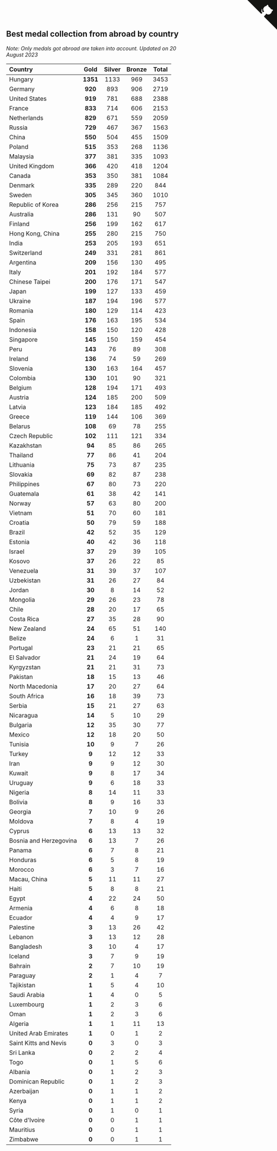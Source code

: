 ## Best medal collection from abroad by country

*Note: Only medals got abroad are taken into account.*
*Updated on 20 August 2023*

| Country | Gold | Silver | Bronze | Total |
| :--- | :--: | :--: | :--: | :--: |
| Hungary | **1351** | 1133 | 969 | 3453 |
| Germany | **920** | 893 | 906 | 2719 |
| United States | **919** | 781 | 688 | 2388 |
| France | **833** | 714 | 606 | 2153 |
| Netherlands | **829** | 671 | 559 | 2059 |
| Russia | **729** | 467 | 367 | 1563 |
| China | **550** | 504 | 455 | 1509 |
| Poland | **515** | 353 | 268 | 1136 |
| Malaysia | **377** | 381 | 335 | 1093 |
| United Kingdom | **366** | 420 | 418 | 1204 |
| Canada | **353** | 350 | 381 | 1084 |
| Denmark | **335** | 289 | 220 | 844 |
| Sweden | **305** | 345 | 360 | 1010 |
| Republic of Korea | **286** | 256 | 215 | 757 |
| Australia | **286** | 131 | 90 | 507 |
| Finland | **256** | 199 | 162 | 617 |
| Hong Kong, China | **255** | 280 | 215 | 750 |
| India | **253** | 205 | 193 | 651 |
| Switzerland | **249** | 331 | 281 | 861 |
| Argentina | **209** | 156 | 130 | 495 |
| Italy | **201** | 192 | 184 | 577 |
| Chinese Taipei | **200** | 176 | 171 | 547 |
| Japan | **199** | 127 | 133 | 459 |
| Ukraine | **187** | 194 | 196 | 577 |
| Romania | **180** | 129 | 114 | 423 |
| Spain | **176** | 163 | 195 | 534 |
| Indonesia | **158** | 150 | 120 | 428 |
| Singapore | **145** | 150 | 159 | 454 |
| Peru | **143** | 76 | 89 | 308 |
| Ireland | **136** | 74 | 59 | 269 |
| Slovenia | **130** | 163 | 164 | 457 |
| Colombia | **130** | 101 | 90 | 321 |
| Belgium | **128** | 194 | 171 | 493 |
| Austria | **124** | 185 | 200 | 509 |
| Latvia | **123** | 184 | 185 | 492 |
| Greece | **119** | 144 | 106 | 369 |
| Belarus | **108** | 69 | 78 | 255 |
| Czech Republic | **102** | 111 | 121 | 334 |
| Kazakhstan | **94** | 85 | 86 | 265 |
| Thailand | **77** | 86 | 41 | 204 |
| Lithuania | **75** | 73 | 87 | 235 |
| Slovakia | **69** | 82 | 87 | 238 |
| Philippines | **67** | 80 | 73 | 220 |
| Guatemala | **61** | 38 | 42 | 141 |
| Norway | **57** | 63 | 80 | 200 |
| Vietnam | **51** | 70 | 60 | 181 |
| Croatia | **50** | 79 | 59 | 188 |
| Brazil | **42** | 52 | 35 | 129 |
| Estonia | **40** | 42 | 36 | 118 |
| Israel | **37** | 29 | 39 | 105 |
| Kosovo | **37** | 26 | 22 | 85 |
| Venezuela | **31** | 39 | 37 | 107 |
| Uzbekistan | **31** | 26 | 27 | 84 |
| Jordan | **30** | 8 | 14 | 52 |
| Mongolia | **29** | 26 | 23 | 78 |
| Chile | **28** | 20 | 17 | 65 |
| Costa Rica | **27** | 35 | 28 | 90 |
| New Zealand | **24** | 65 | 51 | 140 |
| Belize | **24** | 6 | 1 | 31 |
| Portugal | **23** | 21 | 21 | 65 |
| El Salvador | **21** | 24 | 19 | 64 |
| Kyrgyzstan | **21** | 21 | 31 | 73 |
| Pakistan | **18** | 15 | 13 | 46 |
| North Macedonia | **17** | 20 | 27 | 64 |
| South Africa | **16** | 18 | 39 | 73 |
| Serbia | **15** | 21 | 27 | 63 |
| Nicaragua | **14** | 5 | 10 | 29 |
| Bulgaria | **12** | 35 | 30 | 77 |
| Mexico | **12** | 18 | 20 | 50 |
| Tunisia | **10** | 9 | 7 | 26 |
| Turkey | **9** | 12 | 12 | 33 |
| Iran | **9** | 9 | 12 | 30 |
| Kuwait | **9** | 8 | 17 | 34 |
| Uruguay | **9** | 6 | 18 | 33 |
| Nigeria | **8** | 14 | 11 | 33 |
| Bolivia | **8** | 9 | 16 | 33 |
| Georgia | **7** | 10 | 9 | 26 |
| Moldova | **7** | 8 | 4 | 19 |
| Cyprus | **6** | 13 | 13 | 32 |
| Bosnia and Herzegovina | **6** | 13 | 7 | 26 |
| Panama | **6** | 7 | 8 | 21 |
| Honduras | **6** | 5 | 8 | 19 |
| Morocco | **6** | 3 | 7 | 16 |
| Macau, China | **5** | 11 | 11 | 27 |
| Haiti | **5** | 8 | 8 | 21 |
| Egypt | **4** | 22 | 24 | 50 |
| Armenia | **4** | 6 | 8 | 18 |
| Ecuador | **4** | 4 | 9 | 17 |
| Palestine | **3** | 13 | 26 | 42 |
| Lebanon | **3** | 13 | 12 | 28 |
| Bangladesh | **3** | 10 | 4 | 17 |
| Iceland | **3** | 7 | 9 | 19 |
| Bahrain | **2** | 7 | 10 | 19 |
| Paraguay | **2** | 1 | 4 | 7 |
| Tajikistan | **1** | 5 | 4 | 10 |
| Saudi Arabia | **1** | 4 | 0 | 5 |
| Luxembourg | **1** | 2 | 3 | 6 |
| Oman | **1** | 2 | 3 | 6 |
| Algeria | **1** | 1 | 11 | 13 |
| United Arab Emirates | **1** | 0 | 1 | 2 |
| Saint Kitts and Nevis | **0** | 3 | 0 | 3 |
| Sri Lanka | **0** | 2 | 2 | 4 |
| Togo | **0** | 1 | 5 | 6 |
| Albania | **0** | 1 | 2 | 3 |
| Dominican Republic | **0** | 1 | 2 | 3 |
| Azerbaijan | **0** | 1 | 1 | 2 |
| Kenya | **0** | 1 | 1 | 2 |
| Syria | **0** | 1 | 0 | 1 |
| Côte d'Ivoire | **0** | 0 | 1 | 1 |
| Mauritius | **0** | 0 | 1 | 1 |
| Zimbabwe | **0** | 0 | 1 | 1 |


<a href="https://github.com/jonatanklosko/wca_statistics" class="github-corner" aria-label="View source on Github"><svg width="80" height="80" viewBox="0 0 250 250" style="fill:#151513; color:#fff; position: absolute; top: 0; border: 0; right: 0;" aria-hidden="true"><path d="M0,0 L115,115 L130,115 L142,142 L250,250 L250,0 Z"></path><path d="M128.3,109.0 C113.8,99.7 119.0,89.6 119.0,89.6 C122.0,82.7 120.5,78.6 120.5,78.6 C119.2,72.0 123.4,76.3 123.4,76.3 C127.3,80.9 125.5,87.3 125.5,87.3 C122.9,97.6 130.6,101.9 134.4,103.2" fill="currentColor" style="transform-origin: 130px 106px;" class="octo-arm"></path><path d="M115.0,115.0 C114.9,115.1 118.7,116.5 119.8,115.4 L133.7,101.6 C136.9,99.2 139.9,98.4 142.2,98.6 C133.8,88.0 127.5,74.4 143.8,58.0 C148.5,53.4 154.0,51.2 159.7,51.0 C160.3,49.4 163.2,43.6 171.4,40.1 C171.4,40.1 176.1,42.5 178.8,56.2 C183.1,58.6 187.2,61.8 190.9,65.4 C194.5,69.0 197.7,73.2 200.1,77.6 C213.8,80.2 216.3,84.9 216.3,84.9 C212.7,93.1 206.9,96.0 205.4,96.6 C205.1,102.4 203.0,107.8 198.3,112.5 C181.9,128.9 168.3,122.5 157.7,114.1 C157.9,116.9 156.7,120.9 152.7,124.9 L141.0,136.5 C139.8,137.7 141.6,141.9 141.8,141.8 Z" fill="currentColor" class="octo-body"></path></svg></a><style>.github-corner:hover .octo-arm{animation:octocat-wave 560ms ease-in-out}@keyframes octocat-wave{0%,100%{transform:rotate(0)}20%,60%{transform:rotate(-25deg)}40%,80%{transform:rotate(10deg)}}@media (max-width:500px){.github-corner:hover .octo-arm{animation:none}.github-corner .octo-arm{animation:octocat-wave 560ms ease-in-out}}</style>
